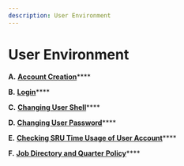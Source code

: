 ```yaml
---
description: User Environment
---
```


# User Environment

**A.** [**Account Creation**](a.-account-creation.md)\*\*\*\*

**B.** [**Login**](b.-login.md)\*\*\*\*

**C.** [**Changing User Shell**](c.-changing-user-shell.md)\*\*\*\*

**D.** [**Changing User Password**](d.-changing-user-password.md)\*\*\*\*

**E.** [**Checking SRU Time Usage of User Account**](e.-checking-sru-time-usage-of-user-account.md)\*\*\*\*

**F.** [**Job Directory and Quarter Policy**](f.-job-directory-and-quarter-policy.md)\*\*\*\*
